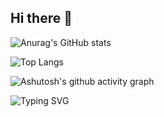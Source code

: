 ## Hi there 👋



![Anurag's GitHub stats](https://github-readme-stats.vercel.app/api?username=cenxiaowei2004)


![Top Langs](https://github-readme-stats.vercel.app/api/top-langs/?username=cenxiaowei2004)


![Ashutosh's github activity graph](https://github-readme-activity-graph.vercel.app/graph?username=cenxiaowei2004)

![Typing SVG](https://readme-typing-svg.demolab.com/?lines=Hello;world)


